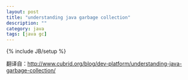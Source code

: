```yaml
---
layout: post
title: "understanding java garbage collection"
description: ""
category: java
tags: [java gc]
---
```

{% include JB/setup %}

翻译自：http://www.cubrid.org/blog/dev-platform/understanding-java-garbage-collection/



[gc-tuning-6]: http://www.oracle.com/technetwork/java/javase/gc-tuning-6-140523.html
